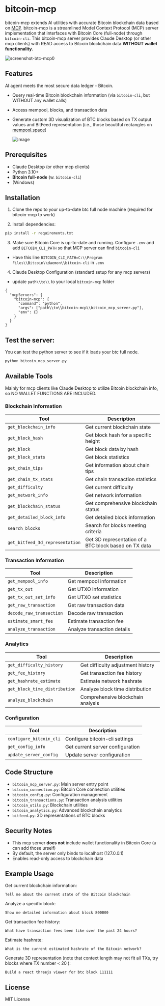 # bitcoin-mcp

bitcoin-mcp extends AI utilities with accurate Bitcoin blockchain data based on [MCP](https://modelcontextprotocol.io/). bitcoin-mcp is a streamlined Model Context Protocol (MCP) server implementation that interfaces with Bitcoin Core (full-node) through `bitcoin-cli`. This bitcoin-mcp server provides Claude Desktop (or other mcp clients) with READ access to Bitcoin blockchain data **WITHOUT wallet functionality**.

![screenshot-btc-mcp0](https://github.com/user-attachments/assets/a748869c-3d3f-4271-b871-1c3e8b1c56e6)


## Features
AI agent meets the most secure data ledger - Bitcoin.

- Query real-time Bitcoin blockchain information (via `bitcoin-cli`, but WITHOUT any wallet calls)
- Access mempool, blocks, and transaction data
- Generate custom 3D visualization of BTC blocks based on TX output values and BitFeed representation (i.e., those beautiful rectangles on [mempool.space](https://mempool.space/))

  ![image](https://github.com/user-attachments/assets/789afe06-6130-4566-81bf-e7e544f8c1c7)


## Prerequisites
- Claude Desktop (or other mcp clients)
- Python 3.10+
- **Bitcoin full-node** (w. `bitcoin-cli`)
- (Windows)

## Installation
1. Clone the repo to your up-to-date btc full node machine (required for bitcoin-mcp to work)
   
2. Install dependencies:
```bash
pip install -r requirements.txt
```

3. Make sure Bitcoin Core is up-to-date and running. Configure `.env` and add `BITCOIN_CLI_PATH` so that MCP server can find `bitcoin-cli`
- Have this line `BITCOIN_CLI_PATH=C:\\Program Files\\Bitcoin\\daemon\\bitcoin-cli` in `.env` 

4. Claude Desktop Configuration (standard setup for any mcp servers)
- update `path\\to\\` to your local `bitcoin-mcp` folder
```
{
  "mcpServers": {
    "bitcoin-mcp": {
      "command": "python",
      "args": ["path\\to\\bitcoin-mcp\\bitcoin_mcp_server.py"],
      "env": {}
    }
  }
}
```

## Test the server:
You can test the python server to see if it loads your btc full node.
```bash
python bitcoin_mcp_server.py
```

## Available Tools
Mainly for mcp clients like Claude Desktop to utilize Bitcoin blockchain info, so NO WALLET FUNCTIONS ARE INCLUDED.

### Blockchain Information

| Tool | Description |
|------|-------------|
| `get_blockchain_info` | Get current blockchain state |
| `get_block_hash` | Get block hash for a specific height |
| `get_block` | Get block data by hash |
| `get_block_stats` | Get block statistics |
| `get_chain_tips` | Get information about chain tips |
| `get_chain_tx_stats` | Get chain transaction statistics |
| `get_difficulty` | Get current difficulty |
| `get_network_info` | Get network information |
| `get_blockchain_status` | Get comprehensive blockchain status |
| `get_detailed_block_info` | Get detailed block information |
| `search_blocks` | Search for blocks meeting criteria |
| `get_bitfeed_3d_representation` | Get 3D representation of a BTC block based on TX data |

### Transaction Information

| Tool | Description |
|------|-------------|
| `get_mempool_info` | Get mempool information |
| `get_tx_out` | Get UTXO information |
| `get_tx_out_set_info` | Get UTXO set statistics |
| `get_raw_transaction` | Get raw transaction data |
| `decode_raw_transaction` | Decode raw transaction |
| `estimate_smart_fee` | Estimate transaction fee |
| `analyze_transaction` | Analyze transaction details |

### Analytics

| Tool | Description |
|------|-------------|
| `get_difficulty_history` | Get difficulty adjustment history |
| `get_fee_history` | Get transaction fee history |
| `get_hashrate_estimate` | Estimate network hashrate |
| `get_block_time_distribution` | Analyze block time distribution |
| `analyze_blockchain` | Comprehensive blockchain analysis |

### Configuration

| Tool | Description |
|------|-------------|
| `configure_bitcoin_cli` | Configure bitcoin-cli settings |
| `get_config_info` | Get current server configuration |
| `update_server_config` | Update server configuration |

## Code Structure

- `bitcoin_mcp_server.py`: Main server entry point
- `bitcoin_connection.py`: Bitcoin Core connection utilities
- `bitcoin_config.py`: Configuration management
- `bitcoin_transactions.py`: Transaction analysis utilities
- `bitcoin_utils.py`: Blockchain utilities
- `bitcoin_analytics.py`: Advanced blockchain analytics
- `bitfeed.py`: 3D representations of BTC blocks

## Security Notes

- This mcp server **does not** include wallet functionality in Bitcoin Core (u can add those urself)
- By default, the server only binds to localhost (127.0.0.1)
- Enables read-only access to blockchain data

## Example Usage

Get current blockchain information:

```
Tell me about the current state of the Bitcoin blockchain
```

Analyze a specific block:

```
Show me detailed information about block 800000
```

Get transaction fee history:

```
What have transaction fees been like over the past 24 hours?
```

Estimate hashrate:

```
What is the current estimated hashrate of the Bitcoin network?
```

Generate 3D representation (note that context length may not fit all TXs, try blocks where TX number < 20 ):

```
Build a react threejs viewer for btc block 111111
```


## License

MIT License

